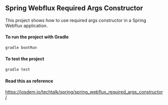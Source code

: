 Spring Webflux Required Args Constructor
----------------------------------------------

This project shows how to use required args constructor in a Spring Webflux application.

#### To run the project with Gradle

```bash
gradle bootRun
```

#### To test the project

```bash
gradle test
```

#### Read this as reference

https://josdem.io/techtalk/spring/spring_webflux_required_args_constructor/